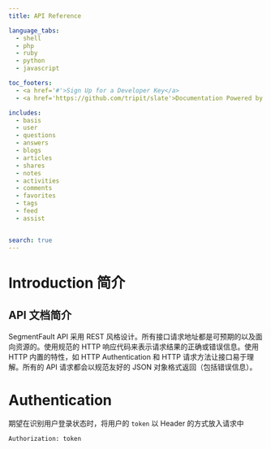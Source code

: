 ```yaml
---
title: API Reference

language_tabs:
  - shell
  - php
  - ruby
  - python
  - javascript

toc_footers:
  - <a href='#'>Sign Up for a Developer Key</a>
  - <a href='https://github.com/tripit/slate'>Documentation Powered by Slate</a>

includes:
  - basis
  - user
  - questions
  - answers
  - blogs
  - articles
  - shares
  - notes
  - activities
  - comments
  - favorites
  - tags
  - feed
  - assist


search: true
---
```


# Introduction 简介

## API 文档简介

SegmentFault API 采用 REST 风格设计。所有接口请求地址都是可预期的以及面向资源的。使用规范的 HTTP 响应代码来表示请求结果的正确或错误信息。使用 HTTP 内置的特性，如 HTTP Authentication 和 HTTP 请求方法让接口易于理解。所有的 API 请求都会以规范友好的 JSON 对象格式返回（包括错误信息）。

# Authentication

期望在识别用户登录状态时，将用户的 `token` 以 Header 的方式放入请求中

`Authorization: token`




